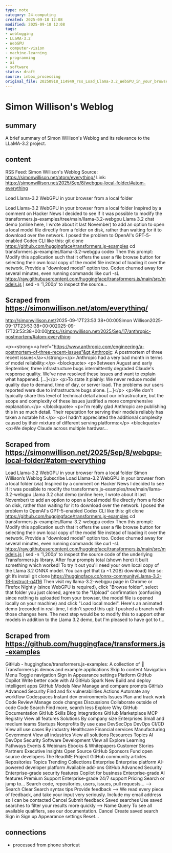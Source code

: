 ```yaml
---
type: note
category: 24-computing
created: 2025-09-18 12:08
modified: 2025-09-18 12:08
tags:
- weblogging
- LLaMA-3.2
- WebGPU
- computer-vision
- machine-learning
- programming
- ai
- software
status: draft
source: inbox_processing
original_file: 20250918_114949_rss_Load_Llama-3.2_WebGPU_in_your_browser_from_a_local.txt
---
```



# Simon Willison's Weblog

## summary
A brief summary of Simon Willison's Weblog and its relevance to the LLaMA-3.2 project.

## content
RSS Feed: Simon Willison's Weblog
Source: https://simonwillison.net/atom/everything/
Link: https://simonwillison.net/2025/Sep/8/webgpu-local-folder/#atom-everything

Load Llama-3.2 WebGPU in your browser from a local folder

Load Llama-3.2 WebGPU in your browser from a local folder Inspired by a comment on Hacker News I decided to see if it was possible to modify the transformers.js-examples/tree/main/llama-3.2-webgpu Llama 3.2 chat demo (online here, I wrote about it last November) to add an option to open a local model file directly from a folder on disk, rather than waiting for it to download over the network. I posed the problem to OpenAI's GPT-5-enabled Codex CLI like this: git clone https://github.com/huggingface/transformers.js-examples cd transformers.js-examples/llama-3.2-webgpu codex Then this prompt: Modify this application such that it offers the user a file browse button for selecting their own local copy of the model file instead of loading it over the network. Provide a "download model" option too. Codex churned away for several minutes, even running commands like curl -sL https://raw.githubusercontent.com/huggingface/transformers.js/main/src/models.js | sed -n '1,200p' to inspect the source...

## Scraped from https://simonwillison.net/atom/everything/
<?xml version="1.0" encoding="utf-8"?>
<feed xml:lang="en-us" xmlns="http://www.w3.org/2005/Atom"><title>Simon Willison's Weblog</title><link href="http://simonwillison.net/" rel="alternate"/><link href="http://simonwillison.net/atom/everything/" rel="self"/><id>http://simonwillison.net/</id><updated>2025-09-17T23:53:38+00:00</updated><author><name>Simon Willison</name></author><entry><title>Anthropic: A postmortem of three recent issues</title><link href="https://simonwillison.net/2025/Sep/17/anthropic-postmortem/#atom-everything" rel="alternate"/><published>2025-09-17T23:53:38+00:00</published><updated>2025-09-17T23:53:38+00:00</updated><id>https://simonwillison.net/2025/Sep/17/anthropic-postmortem/#atom-everything</id><summary type="html">
    
&lt;p&gt;&lt;strong&gt;&lt;a href="https://www.anthropic.com/engineering/a-postmortem-of-three-recent-issues"&gt;Anthropic: A postmortem of three recent issues&lt;/a&gt;&lt;/strong&gt;&lt;/p&gt;
Anthropic had a very bad month in terms of model reliability:&lt;/p&gt;
&lt;blockquote&gt;
&lt;p&gt;Between August and early September, three infrastructure bugs intermittently degraded Claude's response quality. We've now resolved these issues and want to explain what happened. [...]&lt;/p&gt;
&lt;p&gt;To state it plainly: We never reduce model quality due to demand, time of day, or server load. The problems our users reported were due to infrastructure bugs alone. [...]&lt;/p&gt;
&lt;p&gt;We don't typically share this level of technical detail about our infrastructure, but the scope and complexity of these issues justified a more comprehensive explanation.&lt;/p&gt;
&lt;/blockquote&gt;
&lt;p&gt;I'm really glad Anthropic are publishing this in so much detail. Their reputation for serving their models reliably has taken a notable hit.&lt;/p&gt;
&lt;p&gt;I hadn't appreciated the additional complexity caused by their mixture of different serving platforms:&lt;/p&gt;
&lt;blockquote&gt;
&lt;p&gt;We deploy Claude across multiple hardwar...


## Scraped from https://simonwillison.net/2025/Sep/8/webgpu-local-folder/#atom-everything
Load Llama-3.2 WebGPU in your browser from a local folder Simon Willison’s Weblog Subscribe Load Llama-3.2 WebGPU in your browser from a local folder (via) Inspired by a comment on Hacker News I decided to see if it was possible to modify the transformers.js-examples/tree/main/llama-3.2-webgpu Llama 3.2 chat demo (online here, I wrote about it last November) to add an option to open a local model file directly from a folder on disk, rather than waiting for it to download over the network. I posed the problem to OpenAI's GPT-5-enabled Codex CLI like this: git clone https://github.com/huggingface/transformers.js-examples cd transformers.js-examples/llama-3.2-webgpu codex Then this prompt: Modify this application such that it offers the user a file browse button for selecting their own local copy of the model file instead of loading it over the network. Provide a "download model" option too. Codex churned away for several minutes, even running commands like curl -sL https://raw.githubusercontent.com/huggingface/transformers.js/main/src/models.js | sed -n '1,200p' to inspect the source code of the underlying Transformers.js library. After four prompts total (shown here) it built something which worked! To try it out you'll need your own local copy of the Llama 3.2 ONNX model. You can get that (a ~1.2GB) download) like so: git lfs install git clone https://huggingface.co/onnx-community/Llama-3.2-1B-Instruct-q4f16 Then visit my llama-3.2-webgpu page in Chrome or Firefox Nightly (since WebGPU is required), click "Browse folder", select that folder you just cloned, agree to the "Upload" confirmation (confusing since nothing is uploaded from your browser, the model file is opened locally on your machine) and click "Load local model". Here's an animated demo (recorded in real-time, I didn't speed this up): I pushed a branch with those changes here. The next step would be to modify this to support other models in addition to the Llama 3.2 demo, but I'm pleased to have got to t...


## Scraped from https://github.com/huggingface/transformers.js-examples
GitHub - huggingface/transformers.js-examples: A collection of 🤗 Transformers.js demos and example applications Skip to content Navigation Menu Toggle navigation Sign in Appearance settings Platform GitHub Copilot Write better code with AI GitHub Spark New Build and deploy intelligent apps GitHub Models New Manage and compare prompts GitHub Advanced Security Find and fix vulnerabilities Actions Automate any workflow Codespaces Instant dev environments Issues Plan and track work Code Review Manage code changes Discussions Collaborate outside of code Code Search Find more, search less Explore Why GitHub Documentation GitHub Skills Blog Integrations GitHub Marketplace MCP Registry View all features Solutions By company size Enterprises Small and medium teams Startups Nonprofits By use case DevSecOps DevOps CI/CD View all use cases By industry Healthcare Financial services Manufacturing Government View all industries View all solutions Resources Topics AI DevOps Security Software Development View all Explore Learning Pathways Events &amp; Webinars Ebooks &amp; Whitepapers Customer Stories Partners Executive Insights Open Source GitHub Sponsors Fund open source developers The ReadME Project GitHub community articles Repositories Topics Trending Collections Enterprise Enterprise platform AI-powered developer platform Available add-ons GitHub Advanced Security Enterprise-grade security features Copilot for business Enterprise-grade AI features Premium Support Enterprise-grade 24/7 support Pricing Search or jump to... Search code, repositories, users, issues, pull requests... --> Search Clear Search syntax tips Provide feedback --> We read every piece of feedback, and take your input very seriously. Include my email address so I can be contacted Cancel Submit feedback Saved searches Use saved searches to filter your results more quickly --> Name Query To see all available qualifiers, see our documentation. Cancel Create saved search Sign in Sign up Appearance settings Reset...


## connections
- processed from phone shortcut
